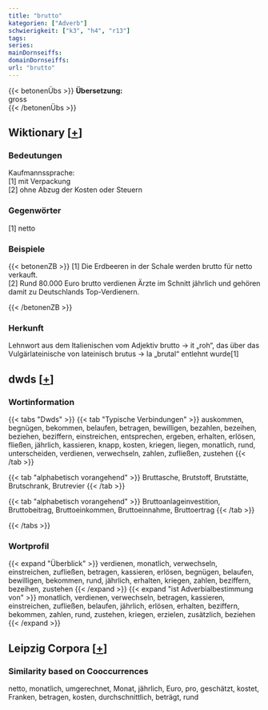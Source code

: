 ```yaml
---
title: "brutto"
kategorien: ["Adverb"]
schwierigkeit: ["k3", "h4", "r13"]
tags:
series:
mainDornseiffs:
domainDornseiffs:
url: "brutto"
---
```


{{< betonenÜbs >}}
**Übersetzung:**  
gross  
{{< /betonenÜbs >}}

## Wiktionary [[+](https://de.wiktionary.org/wiki/brutto)]

### Bedeutungen
Kaufmannssprache:  
[1] mit Verpackung  
[2] ohne Abzug der Kosten oder Steuern  

### Gegenwörter
[1] netto  

### Beispiele
{{< betonenZB >}}
[1] Die Erdbeeren in der Schale werden brutto für netto verkauft.  
[2] Rund 80.000 Euro brutto verdienen Ärzte im Schnitt jährlich und gehören damit zu Deutschlands Top-Verdienern.  

{{< /betonenZB >}}
### Herkunft
Lehnwort aus dem Italienischen vom Adjektiv brutto → it „roh“, das über das Vulgärlateinische von lateinisch brutus → la „brutal“ entlehnt wurde[1]  



## dwds [[+](https://www.dwds.de/wb/brutto)]

### Wortinformation
{{< tabs "Dwds" >}}
{{< tab "Typische Verbindungen" >}}
auskommen, begnügen, bekommen, belaufen, betragen, bewilligen, bezahlen, bezeihen, beziehen, beziffern, einstreichen, entsprechen, ergeben, erhalten, erlösen, fließen, jährlich, kassieren, knapp, kosten, kriegen, liegen, monatlich, rund, unterscheiden, verdienen, verwechseln, zahlen, zufließen, zustehen
{{< /tab >}}

{{< tab "alphabetisch vorangehend" >}}
Bruttasche, Brutstoff, Brutstätte, Brutschrank, Brutrevier
{{< /tab >}}

{{< tab "alphabetisch vorangehend" >}}
Bruttoanlageinvestition, Bruttobeitrag, Bruttoeinkommen, Bruttoeinnahme, Bruttoertrag
{{< /tab >}}

{{< /tabs >}}

### Wortprofil
{{< expand "Überblick" >}} verdienen, monatlich, verwechseln, einstreichen, zufließen, betragen, kassieren, erlösen, begnügen, belaufen, bewilligen, bekommen, rund, jährlich, erhalten, kriegen, zahlen, beziffern, bezeihen, zustehen {{< /expand >}}
{{< expand "ist Adverbialbestimmung von" >}} monatlich, verdienen, verwechseln, betragen, kassieren, einstreichen, zufließen, belaufen, jährlich, erlösen, erhalten, beziffern, bekommen, zahlen, rund, zustehen, kriegen, erzielen, zusätzlich, beziehen {{< /expand >}}

## Leipzig Corpora [[+](https://corpora.uni-leipzig.de/en/res?word=brutto&corpusId=deu_newscrawl-public_2018)]


### Similarity based on Cooccurrences
netto, monatlich, umgerechnet, Monat, jährlich, Euro, pro, geschätzt, kostet, Franken, betragen, kosten, durchschnittlich, beträgt, rund

